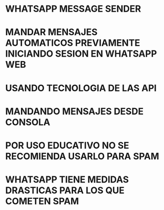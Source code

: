 <h1>WHATSAPP MESSAGE SENDER</h1>

# MANDAR MENSAJES AUTOMATICOS PREVIAMENTE INICIANDO SESION EN WHATSAPP WEB
# USANDO TECNOLOGIA DE LAS API 
# MANDANDO MENSAJES DESDE CONSOLA 
# POR USO EDUCATIVO NO SE RECOMIENDA USARLO PARA SPAM 
# WHATSAPP TIENE MEDIDAS DRASTICAS PARA LOS QUE COMETEN SPAM




